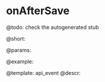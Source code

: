 onAfterSave
=============

@todo:
	check the autogenerated stub

@short:
	

@params:

@example:


@template:	api_event
@descr:

